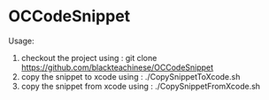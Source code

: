 # OCCodeSnippet


Usage:

  1. checkout the project using : git clone https://github.com/blackteachinese/OCCodeSnippet
  2. copy the snippet to xcode using : ./CopySnippetToXcode.sh
  3. copy the snippet from xcode using : ./CopySnippetFromXcode.sh
